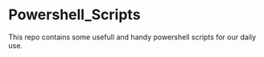 # Powershell_Scripts

This repo contains some usefull and handy powershell scripts for our daily use.